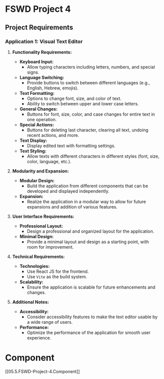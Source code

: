 # FSWD Project 4

## Project Requirements

### Application 1: Visual Text Editor

1. **Functionality Requirements:**
   - **Keyboard Input:**
     - Allow typing characters including letters, numbers, and special signs.
   - **Language Switching:**
     - Provide buttons to switch between different languages (e.g., English, Hebrew, emojis).
   - **Text Formatting:**
     - Options to change font, size, and color of text.
     - Ability to switch between upper and lower case letters.
   - **General Changes:**
     - Buttons for font, size, color, and case changes for entire text in one operation.
   - **Special Actions:**
     - Buttons for deleting last character, clearing all text, undoing recent actions, and more.
   - **Text Display:**
     - Display edited text with formatting settings.
   - **Text Styling:**
     - Allow texts with different characters in different styles (font, size, color, language, etc.).

2. **Modularity and Expansion:**
   - **Modular Design:**
     - Build the application from different components that can be developed and displayed independently.
   - **Expansion:**
     - Realize the application in a modular way to allow for future expansions and addition of various features.

3. **User Interface Requirements:**
   - **Professional Layout:**
     - Design a professional and organized layout for the application.
   - **Minimal Design:**
     - Provide a minimal layout and design as a starting point, with room for improvement.

4. **Technical Requirements:**
   - **Technologies:**
     - Use React JS for the frontend.
     - Use `Vite` as the build system.
   - **Scalability:**
     - Ensure the application is scalable for future enhancements and changes.

5. **Additional Notes:**
   - **Accessibility:**
     - Consider accessibility features to make the text editor usable by a wide range of users.
   - **Performance:**
     - Optimize the performance of the application for smooth user experience.

# Component
[[05.5.FSWD-Project-4.Component]]